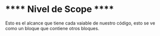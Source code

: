 # **** Nivel de Scope ****

Esto es el alcance que tiene cada vaiable de nuestro código, esto se ve como un bloque que contiene otros bloques.

